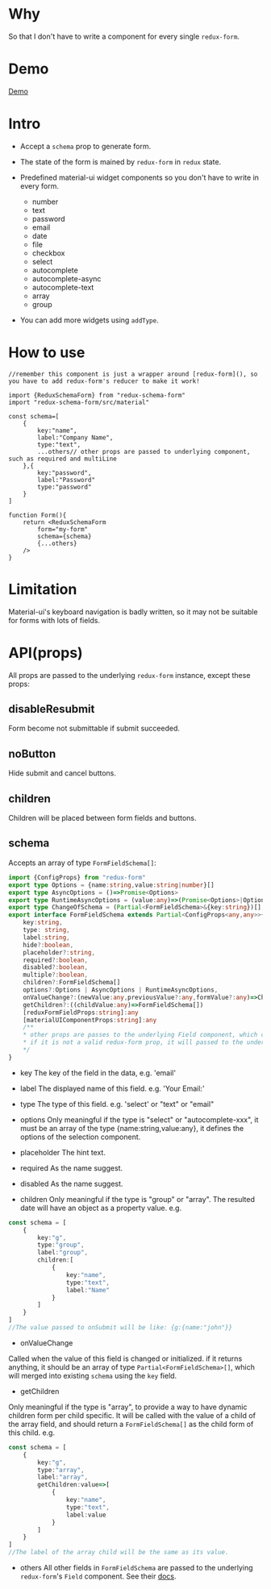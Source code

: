 # Why

So that I don't have to write a component for every single `redux-form`.

# Demo

[Demo](http://demo.buhichan.xyz)

# Intro

- Accept a `schema` prop to generate form.
- The state of the form is mained by `redux-form` in `redux` state.
- Predefined material-ui widget components so you don't have to write in every form.
    - number
    - text
    - password
    - email
    - date
    - file
    - checkbox
    - select
    - autocomplete 
    - autocomplete-async 
    - autocomplete-text
    - array
    - group
        
- You can add more widgets using `addType`.
    
# How to use

```
//remember this component is just a wrapper around [redux-form](), so you have to add redux-form's reducer to make it work!

import {ReduxSchemaForm} from "redux-schema-form"
import "redux-schema-form/src/material"

const schema=[
    {
        key:"name",
        label:"Company Name",
        type:"text",
        ...others// other props are passed to underlying component, such as required and multiLine
    },{
        key:"password",
        label:"Password"
        type:"password"
    }
]

function Form(){
    return <ReduxSchemaForm
        form="my-form" 
        schema={schema}
        {...others}
    />
}
```

# Limitation
Material-ui's keyboard navigation is badly written, so it may not be suitable for forms with lots of fields.
    
# API(props)

All props are passed to the underlying `redux-form` instance, except these props:

## disableResubmit
Form become not submittable if submit succeeded.

## noButton
Hide submit and cancel buttons.

## children
Children will be placed between form fields and buttons.

## schema
Accepts an array of type `FormFieldSchema[]`:
```typescript
import {ConfigProps} from "redux-form"
export type Options = {name:string,value:string|number}[]
export type AsyncOptions = ()=>Promise<Options>
export type RuntimeAsyncOptions = (value:any)=>(Promise<Options>|Options)
export type ChangeOfSchema = (Partial<FormFieldSchema>&{key:string})[];
export interface FormFieldSchema extends Partial<ConfigProps<any,any>>{
    key:string,
    type: string,
    label:string,
    hide?:boolean,
    placeholder?:string,
    required?:boolean,
    disabled?:boolean,
    multiple?:boolean,
    children?:FormFieldSchema[]
    options?:Options | AsyncOptions | RuntimeAsyncOptions,
    onValueChange?:(newValue:any,previousValue?:any,formValue?:any)=>ChangeOfSchema|Promise<ChangeOfSchema>,
    getChildren?:((childValue:any)=>FormFieldSchema[])
    [reduxFormFieldProps:string]:any 
    [materialUIComponentProps:string]:any 
    /** 
    * other props are passes to the underlying Field component, which can be any valid redux-form Field props, e.g. validate, normalize, ...;
    * if it is not a valid redux-form prop, it will passed to the underlying widget component, for example, you can add multiLine:true if the type of this field is 'text', which is a prop of material-ui's TextField component.
    */
}
```

- key
The key of the field in the data, e.g. 'email'

- label
The displayed name of this field. e.g. 'Your Email:'

- type
The type of this field. e.g. 'select' or "text" or "email"

- options
Only meaningful if the type is "select" or "autocomplete-xxx", it must be an array of the type {name:string,value:any}, it defines the options of the selection component.

- placeholder
The hint text.

- required
As the name suggest.

- disabled
As the name suggest.

- children
Only meaningful if the type is "group" or "array". The resulted date will have an object as a property value. e.g.
```typescript
const schema = [
    {
        key:"g",
        type:"group",
        label:"group",
        children:[
            {
                key:"name",
                type:"text",
                label:"Name"
            }
        ]
    }
]
//The value passed to onSubmit will be like: {g:{name:"john"}}
```

- onValueChange

Called when the value of this field is changed or initialized. if it returns anything, it should be an array of type `Partial<FormFieldSchema>[]`, which will merged into existing `schema` using the `key` field.

- getChildren

Only meaningful if the type is "array", to provide a way to have dynamic children form per child specific. It will be called with the value of a child of the array field, and should return a `FormFieldSchema[]` as the child form of this child. e.g.
```typescript
const schema = [
    {
        key:"g",
        type:"array",
        label:"array",
        getChildren:value=>[
            {
                key:"name",
                type:"text",
                label:value
            }
        ]
    }
]
//The label of the array child will be the same as its value.
```
- others
All other fields in `FormFieldSchema` are passed to the underlying `redux-form`'s `Field` component. See their [docs](http://redux-form.com/).
